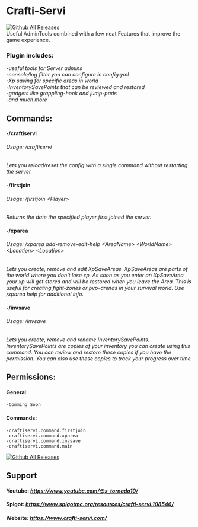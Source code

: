 # Crafti-Servi
[![Github All Releases](https://img.shields.io/github/downloads/toxicstoxm/craftiservi/total.svg)]()  
Useful AdminTools combined with a few neat Features that improve the game experience.

### Plugin includes:
*-useful tools for Server admins  
-console/log filter you can configure in config.yml   
-Xp saving for specific areas in world  
-InventorySavePoints that can be reviewed and restored  
-gadgets like grappling-hook and jump-pads  
-and much more*

## Commands:

#### -/craftiservi
###### *Usage: /craftiservi <help-reloadconfig-resetconfig>*
*Lets you reload/reset the config with a single command without restarting the server.*

#### -/firstjoin
###### *Usage: /firstjoin \<Player>*
*Returns the date the specified player first joined the server.*

#### -/xparea
###### *Usage: /xparea add-remove-edit-help \<AreaName> \<WorldName> \<Location> \<Location>*
*Lets you create, remove and edit XpSaveAreas. XpSaveAreas are parts of the world where you don't lose xp. As soon as you enter an XpSaveArea your xp will get stored and will be restored when you leave the Area. This is useful for creating fight-zones or pvp-arenas in your survival world. Use /xparea help for additional info.*

#### -/invsave
###### *Usage: /invsave <new-remove-rename-view> <InvName> <NewInvName>*
*Lets you create, remove and rename InventorySavePoints. InventorySavePoints are copies of your inventory you can create using this command. You can review and restore these copies if you have the permission. You can also use these copies to track your progress over time.*

## Permissions:
#### General:
    -Comming Soon
#### Commands:
    -craftiservi.command.firstjoin  
    -craftiservi.command.xparea  
    -craftiservi.command.invsave  
    -craftiservi.command.main  

[![Github All Releases](https://bstats.org/signatures/bukkit/craftiservi.svg)]()

## Support
#### Youtube: *https://www.youtube.com/@x_tornado10/*
#### Spigot: *https://www.spigotmc.org/resources/crafti-servi.108546/*
#### Website: *https://www.crafti-servi.com/*